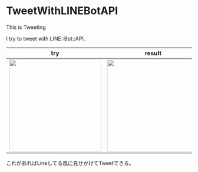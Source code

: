 # TweetWithLINEBotAPI

This is Tweeting
 
I try to tweet with LINE::Bot::API.

|try|result|
|---|---|
|<img src="https://user-images.githubusercontent.com/5573785/63578791-2833e280-c5cc-11e9-8990-e23543e076cf.png" width="250" />|<img src="https://user-images.githubusercontent.com/5573785/63578823-37b32b80-c5cc-11e9-9ab3-994a1ad19bb1.png" width="250" />|

これがあればLineしてる風に見せかけてTweetできる。